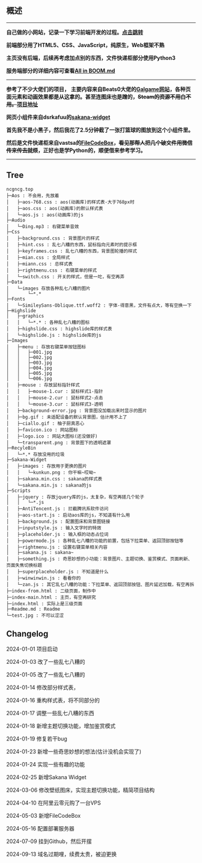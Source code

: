 ## 概述

---

**自己做的小网站，记录一下学习前端开发的过程。[点击跳转](https://www.bppi.cloud/)**

**前端部分用了HTML5、CSS、JavaScript，纯原生，Web框架不熟**

**主页没有后端，后续再考虑加点别的东西，文件快递柜部分使用Python3**

**服务端部分的详细内容可查看[All in BOOM.md](All%20in%20BOOM.md)**

---

**参考了不少大佬们的项目，**
**主要内容来自Beats0大佬的[Galgame网站](https://www.mmgal.com/)，各种页面元素和动画效果都是从这拿的。甚至连图床也是蹭的，~~Steam的资源不用白不用。~~[项目地址](https://github.com/Beats0/www.mygalgame.com)**

**网页小组件来自dsrkafuu的[sakana-widget](https://github.com/dsrkafuu/sakana-widget)**

**首先我不是小黑子，然后我花了2.5分钟截了一张打篮球的图放到这个小组件里。**

**然后是文件快递柜来自vastsa的[FileCodeBox](https://github.com/vastsa/FileCodeBox)，~~看见那帮人把几个破文件用微信传来传去就烦~~，正好也是学Python的，顺便借来参考学习。**



---

## Tree

    ncgncg.top
    ├─Aos : 不会用，先放着
    │   ├─aos-768.css : aos(动画库)的样式表-大于768px时
    │   ├─aos.css : aos(动画库)的默认样式表
    │   └─aos.js : aos(动画库)的js
    ├─Audio
    │   └─Ding.mp3 : 右键菜单音效
    ├─Css
    │   ├─background.css : 背景图片的样式
    │   ├─hint.css : 乱七八糟的东西，鼠标指向元素时的提示框
    │   ├─keyframes.css : 乱七八糟的东西，背景图轮播的样式
    │   ├─mian.css : 全局样式
    │   ├─miann.css : 总样式表
    │   ├─rightmenu.css : 右键菜单的样式
    │   └─switch.css : 开关的样式，但是一坨，有空再弄
    ├─Data
    │   └─images 存放各种乱七八糟的图片
    │       └─*.*
    ├─Fonts
    │   └─SimileySans-Oblique.ttf.woff2 : 字体-得意黑，文件有点大，等有空换一下
    ├─Highslide
    │   ├─graphics
    │   │   └─*.* : 各种乱七八糟的图标
    │   ├─highslide.css : highslide库的样式表
    │   └─highslide.js : highslide库的js
    ├─Images
    │   ├─menu : 存放右键菜单按钮图标
    │   │   ├─001.jpg
    │   │   ├─002.jpg
    │   │   ├─003.jpg
    │   │   ├─004.jpg
    │   │   ├─005.jpg
    │   │   └─006.jpg
    │   ├─mouse : 存放鼠标指针样式
    │   │   ├─mouse-1.cur : 鼠标样式1-指针
    │   │   ├─mouse-2.cur : 鼠标样式2-点击
    │   │   └─mouse-3.cur : 鼠标样式3-透明
    │   ├─background-error.jpg : 背景图没加载出来时显示的图片
    │   ├─bg.gif : 未适配设备的默认背景图，估计用不上了
    │   ├─ciallo.gif : 柚子厨真恶心
    │   ├─favicon.ico : 网站图标
    │   ├─logo.ico : 网站大图标(还没做好)
    │   └─transparent.png : 背景图下的透明遮罩
    ├─RecyleBin
    │   └─*.* 存放没用的垃圾
    ├─Sakana-Widget
    │   ├─images : 存放用于更换的图片
    │   │   └─kunkun.png : 你干嘛~哎呦~
    │   ├─sakana.min.css : sakana的样式表
    │   └─sakana.min.js : sakana的js
    ├─Scripts
    │   ├─jquery : 存放jquery库的js，太复杂，有空再搓几个轮子
    │   │   └─*.js
    │   ├─AntiTencent.js : 拦截腾讯系软件访问
    │   ├─aos-start.js : 启动aos库的js，不知道有什么用
    │   ├─background.js : 配置图床和背景图链接
    │   ├─inputstyle.js : 输入文字时的特效
    │   ├─placeholder.js : 输入框的动态占位词
    │   ├─powermode.js : 各种乱七八糟的功能的前置，包括下拉菜单、返回顶部按钮等
    │   ├─rightmenu.js : 设置右键菜单相关内容
    │   ├─sakana.js : sakana~
    │   ├─something.js : 奇思妙想的小功能：背景图片、主题切换、鉴赏模式、页面刷新、页面失焦切换标题
    │   ├─superplaceholder.js : 不知道是什么
    │   ├─winwinwin.js : 看看你的
    │   └─zan.js : 其它乱七八糟的功能：下拉菜单、返回顶部按钮、图片延迟加载，有空再拆
    ├─index-from.html : 二级页面，制作中
    ├─index-main.html : 主页，有空再研究
    ├─index.html : 实际上是三级页面
    ├─Readme.md : Readme
    └─test.jpg : 不可以涩涩

## Changelog

2024-01-01 项目启动

2024-01-03 改了一些乱七八糟的

2024-01-05 改了一些乱七八糟的

2024-01-14 修改部分样式表，

2024-01-16 重构样式表，将不同部分的

2024-01-17 调整一些乱七八糟的东西

2024-01-18 新增主题切换功能，增加鉴赏模式

2024-01-19 修复若干bug

2024-01-23 新增一些奇思妙想的想法(估计没机会实现了)

2024-01-24 实现一些有趣的功能

2024-02-25 新增Sakana Widget

2024-03-06 修改壁纸图床，实现主题切换功能，精简项目结构

2024-04-10 在阿里云零元购了一台VPS

2024-05-03 新增FileCodeBox

2024-05-16 配置部署服务器

2024-07-09 挂到Github，然后开摆

2024-09-13 域名过期哩，续费太贵，被迫更换